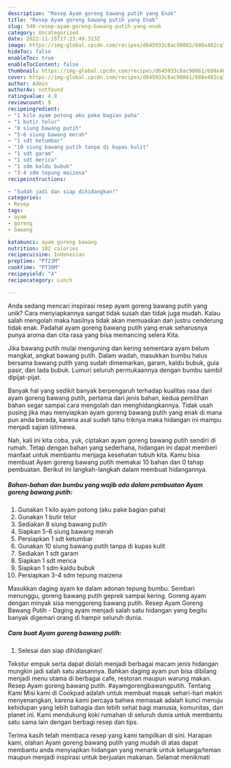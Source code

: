 ```yaml
---
description: "Resep Ayam goreng bawang putih yang Enak"
title: "Resep Ayam goreng bawang putih yang Enak"
slug: 540-resep-ayam-goreng-bawang-putih-yang-enak
category: Uncategorized
date: 2022-11-15T17:23:49.313Z
image: https://img-global.cpcdn.com/recipes/d645933c8ac98061/680x482cq70/ayam-goreng-bawang-putih-foto-resep-utama.jpg
hideToc: false
enableToc: true
enableTocContent: false
thumbnail: https://img-global.cpcdn.com/recipes/d645933c8ac98061/680x482cq70/ayam-goreng-bawang-putih-foto-resep-utama.jpg
cover: https://img-global.cpcdn.com/recipes/d645933c8ac98061/680x482cq70/ayam-goreng-bawang-putih-foto-resep-utama.jpg
author: Admin
authorAv: notfound
ratingvalue: 4.8
reviewcount: 9
recipeingredient:
- "1 kilo ayam potong aku pake bagian paha"
- "1 butir telur"
- "8 siung bawang putih"
- "5-6 siung bawang merah"
- "1 sdt ketumbar"
- "10 siung bawang putih tanpa di kupas kulit"
- "1 sdt garam"
- "1 sdt merica"
- "1 sdm kaldu bubuk"
- "3-4 sdm tepung maizena"
recipeinstructions:

- "Sudah jadi dan siap dihidangkan!"
categories:
- Resep
tags:
- ayam
- goreng
- bawang

katakunci: ayam goreng bawang 
nutrition: 182 calories
recipecuisine: Indonesian
preptime: "PT23M"
cooktime: "PT30M"
recipeyield: "4"
recipecategory: Lunch

---
```





Anda sedang mencari inspirasi resep ayam goreng bawang putih yang unik? Cara menyiapkannya sangat tidak susah dan tidak juga mudah. Kalau salah mengolah maka hasilnya tidak akan memuaskan dan justru cenderung tidak enak. Padahal ayam goreng bawang putih yang enak seharusnya punya aroma dan cita rasa yang bisa memancing selera Kita.





Jika bawang putih mulai menguning dan kering sementara ayam belum mangkat, angkat bawang putih. Dalam wadah, masukkan bumbu halus bersama bawang putih yang sudah dimemarkan, garam, kaldu bubuk, gula pasir, dan lada bubuk. Lumuri seluruh permukaannya dengan bumbu sambil dipijat-pijat.

Banyak hal yang sedikit banyak berpengaruh terhadap kualitas rasa dari ayam goreng bawang putih, pertama dari jenis bahan, kedua pemilihan bahan segar sampai cara mengolah dan menghidangkannya. Tidak usah pusing jika mau menyiapkan ayam goreng bawang putih yang enak di mana pun anda berada, karena asal sudah tahu triknya maka hidangan ini mampu menjadi sajian istimewa.






Nah, kali ini kita coba, yuk, ciptakan ayam goreng bawang putih sendiri di rumah. Tetap dengan bahan yang sederhana, hidangan ini dapat memberi manfaat untuk membantu menjaga kesehatan tubuh kita. Kamu bisa membuat Ayam goreng bawang putih memakai 10 bahan dan 0 tahap pembuatan. Berikut ini langkah-langkah dalam membuat hidangannya.

<!--inarticleads1-->

##### Bahan-bahan dan bumbu yang wajib ada dalam pembuatan Ayam goreng bawang putih:

1. Gunakan 1 kilo ayam potong (aku pake bagian paha)
1. Gunakan 1 butir telur
1. Sediakan 8 siung bawang putih
1. Siapkan 5-6 siung bawang merah
1. Persiapkan 1 sdt ketumbar
1. Gunakan 10 siung bawang putih tanpa di kupas kulit
1. Sediakan 1 sdt garam
1. Siapkan 1 sdt merica
1. Siapkan 1 sdm kaldu bubuk
1. Persiapkan 3-4 sdm tepung maizena


Masukkan daging ayam ke dalam adonan tepung bumbu. Sembari menunggu, goreng bawang putih geprek sampai kering. Goreng ayam dengan minyak sisa menggoreng bawang putih. Resep Ayam Goreng Bawang Putih - Daging ayam menjadi salah satu hidangan yang begitu banyak digemari orang di hampir seluruh dunia. 

<!--inarticleads2-->

##### Cara buat Ayam goreng bawang putih:


1. Selesai dan siap dihidangkan!

Tekstur empuk serta dapat diolah menjadi berbagai macam jenis hidangan mungkin jadi salah satu alasannya. Bahkan daging ayam pun bisa dibilang menjadi menu utama di berbagai cafe, restoran maupun warung makan. Resep Ayam goreng bawang putih. #ayamgorengbawangputih. Tentang Kami Misi kami di Cookpad adalah untuk membuat masak sehari-hari makin menyenangkan, karena kami percaya bahwa memasak adalah kunci menuju kehidupan yang lebih bahagia dan lebih sehat bagi manusia, komunitas, dan planet ini. Kami mendukung koki rumahan di seluruh dunia untuk membantu satu sama lain dengan berbagi resep dan tips. 

Terima kasih telah membaca resep yang kami tampilkan di sini. Harapan kami, olahan Ayam goreng bawang putih yang mudah di atas dapat membantu anda menyiapkan hidangan yang menarik untuk keluarga/teman maupun menjadi inspirasi untuk berjualan makanan. Selamat menikmati
